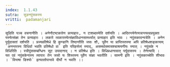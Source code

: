 ```yaml
---
index:  1.1.43
sutra:  सुडनपुंसकस्य
vritti:  padamanjari
---
```


	सुडिति पञ्च वचनानीति । अनेनौटष्टकारेण प्रत्याहारः, न टाशब्दस्येति दर्शयति । आदिरन्त्येनेत्यत्रान्त्यत्वप्रयुक्ता यस्येत्संज्ञा तेन प्रत्याहारः । लकारे त्वकारस्येत्संज्ञाविधानसामर्थ्यात् प्रत्याहार इति भावः । नपुंसकादन्यत्रेति । अनेन पूर्युदासतां दर्शयति । प्रज्यप्रतिषेधे हि कुण्डानि तिष्ठन्तीति जसः शौ, पूर्वेण या प्राप्तिस्तस्या अपि प्रतिषेधशङ्कायाम् `अनन्तरस्य विधिर्वा भवति प्रतिषेधो वा` इति परिहर्त्तव्यं स्याद्, असमर्थसमासश्चाश्रयणीयः स्यात् । नपुंसके न विधिरिति । स्त्रीपुंससम्बन्धिनः सुट उपादानाद् । न प्रतिषेध इति । विधिप्रधानत्वात् पर्युदासस्य । तेनेत्यादि । यत एवं नपुंसकेनास्य व्यापारः तेन जसो यः शिस्तस्य पूर्वेण संज्ञा भवतीति । सामनी इति । नपुंसकाच्चेति शीभावः । `विभाषा ङिश्योः` इत्यल्लोपाभावे दीर्घो न भवति ।।

